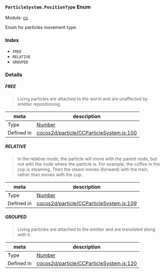 ### `ParticleSystem.PositionType` Enum



Module: [cc](../modules/cc.md)


Enum for particles movement type.


### Index
  - `FREE`
  - `RELATIVE`
  - `GROUPED`

### Details


##### FREE

> Living particles are attached to the world and are unaffected by emitter repositioning.

| meta | description |
|------|-------------|
| Type | <a href="https://developer.mozilla.org/en/JavaScript/Reference/Global_Objects/Number" class="crosslink external" target="_blank">Number</a> |
| Defined in | [cocos2d/particle/CCParticleSystem.js:100](https://github.com/cocos-creator/engine/blob/e361a2e93351aacda485d2038abd4eba2998a298/cocos2d/particle/CCParticleSystem.js#L100) |



##### RELATIVE

> In the relative mode, the particle will move with the parent node, but not with the node where the particle is.
For example, the coffee in the cup is steaming. Then the steam moves (forward) with the train, rather than moves with the cup.

| meta | description |
|------|-------------|
| Type | <a href="https://developer.mozilla.org/en/JavaScript/Reference/Global_Objects/Number" class="crosslink external" target="_blank">Number</a> |
| Defined in | [cocos2d/particle/CCParticleSystem.js:109](https://github.com/cocos-creator/engine/blob/e361a2e93351aacda485d2038abd4eba2998a298/cocos2d/particle/CCParticleSystem.js#L109) |



##### GROUPED

> Living particles are attached to the emitter and are translated along with it.

| meta | description |
|------|-------------|
| Type | <a href="https://developer.mozilla.org/en/JavaScript/Reference/Global_Objects/Number" class="crosslink external" target="_blank">Number</a> |
| Defined in | [cocos2d/particle/CCParticleSystem.js:120](https://github.com/cocos-creator/engine/blob/e361a2e93351aacda485d2038abd4eba2998a298/cocos2d/particle/CCParticleSystem.js#L120) |


